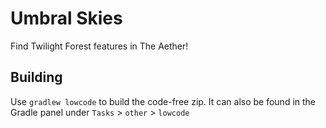 # Umbral Skies
Find Twilight Forest features in The Aether!

## Building
Use `gradlew lowcode` to build the code-free zip. It can also be found in the Gradle panel under `Tasks` > `other` > `lowcode`